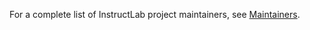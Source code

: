 For a complete list of InstructLab project maintainers, see [Maintainers](https://github.com/instructlab/community/blob/main/MAINTAINERS.md).